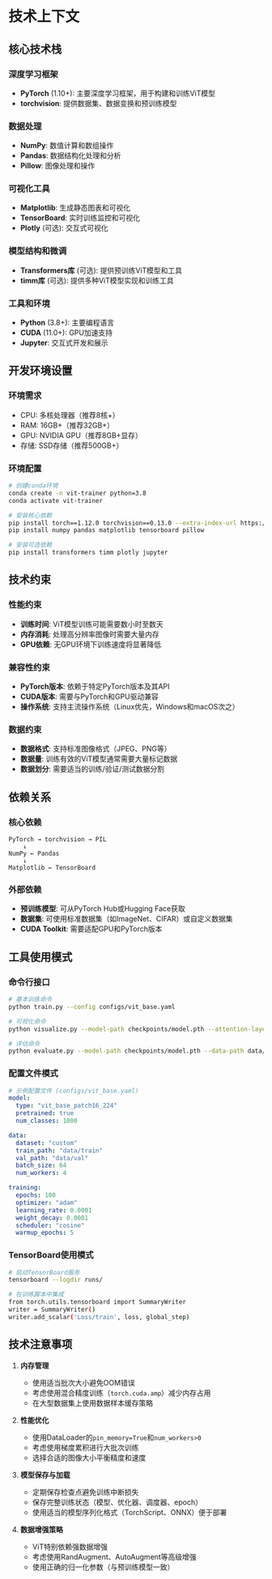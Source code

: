 # 技术上下文

## 核心技术栈

### 深度学习框架
- **PyTorch** (1.10+): 主要深度学习框架，用于构建和训练ViT模型
- **torchvision**: 提供数据集、数据变换和预训练模型

### 数据处理
- **NumPy**: 数值计算和数组操作
- **Pandas**: 数据结构化处理和分析
- **Pillow**: 图像处理和操作

### 可视化工具
- **Matplotlib**: 生成静态图表和可视化
- **TensorBoard**: 实时训练监控和可视化
- **Plotly** (可选): 交互式可视化

### 模型结构和微调
- **Transformers库** (可选): 提供预训练ViT模型和工具
- **timm库** (可选): 提供多种ViT模型实现和训练工具

### 工具和环境
- **Python** (3.8+): 主要编程语言
- **CUDA** (11.0+): GPU加速支持
- **Jupyter**: 交互式开发和展示

## 开发环境设置

### 环境需求
- CPU: 多核处理器（推荐8核+）
- RAM: 16GB+（推荐32GB+）
- GPU: NVIDIA GPU（推荐8GB+显存）
- 存储: SSD存储（推荐500GB+）

### 环境配置
```bash
# 创建conda环境
conda create -n vit-trainer python=3.8
conda activate vit-trainer

# 安装核心依赖
pip install torch==1.12.0 torchvision==0.13.0 --extra-index-url https://download.pytorch.org/whl/cu116
pip install numpy pandas matplotlib tensorboard pillow

# 安装可选依赖
pip install transformers timm plotly jupyter
```

## 技术约束

### 性能约束
- **训练时间**: ViT模型训练可能需要数小时至数天
- **内存消耗**: 处理高分辨率图像时需要大量内存
- **GPU依赖**: 无GPU环境下训练速度将显著降低

### 兼容性约束
- **PyTorch版本**: 依赖于特定PyTorch版本及其API
- **CUDA版本**: 需要与PyTorch和GPU驱动兼容
- **操作系统**: 支持主流操作系统（Linux优先，Windows和macOS次之）

### 数据约束
- **数据格式**: 支持标准图像格式（JPEG、PNG等）
- **数据量**: 训练有效的ViT模型通常需要大量标记数据
- **数据划分**: 需要适当的训练/验证/测试数据分割

## 依赖关系

### 核心依赖
```
PyTorch → torchvision → PIL
    ↓
NumPy ← Pandas
    ↓
Matplotlib ← TensorBoard
```

### 外部依赖
- **预训练模型**: 可从PyTorch Hub或Hugging Face获取
- **数据集**: 可使用标准数据集（如ImageNet、CIFAR）或自定义数据集
- **CUDA Toolkit**: 需要适配GPU和PyTorch版本

## 工具使用模式

### 命令行接口
```bash
# 基本训练命令
python train.py --config configs/vit_base.yaml

# 可视化命令
python visualize.py --model-path checkpoints/model.pth --attention-layer 8

# 评估命令
python evaluate.py --model-path checkpoints/model.pth --data-path data/test
```

### 配置文件模式
```yaml
# 示例配置文件 (configs/vit_base.yaml)
model:
  type: "vit_base_patch16_224"
  pretrained: true
  num_classes: 1000

data:
  dataset: "custom"
  train_path: "data/train"
  val_path: "data/val"
  batch_size: 64
  num_workers: 4

training:
  epochs: 100
  optimizer: "adam"
  learning_rate: 0.0001
  weight_decay: 0.0001
  scheduler: "cosine"
  warmup_epochs: 5
```

### TensorBoard使用模式
```bash
# 启动TensorBoard服务
tensorboard --logdir runs/

# 在训练脚本中集成
from torch.utils.tensorboard import SummaryWriter
writer = SummaryWriter()
writer.add_scalar('Loss/train', loss, global_step)
```

## 技术注意事项

1. **内存管理**
   - 使用适当批次大小避免OOM错误
   - 考虑使用混合精度训练（`torch.cuda.amp`）减少内存占用
   - 在大型数据集上使用数据样本缓存策略

2. **性能优化**
   - 使用DataLoader的`pin_memory=True`和`num_workers>0`
   - 考虑使用梯度累积进行大批次训练
   - 选择合适的图像大小平衡精度和速度

3. **模型保存与加载**
   - 定期保存检查点避免训练中断损失
   - 保存完整训练状态（模型、优化器、调度器、epoch）
   - 使用适当的模型序列化格式（TorchScript、ONNX）便于部署

4. **数据增强策略**
   - ViT特别依赖强数据增强
   - 考虑使用RandAugment、AutoAugment等高级增强
   - 使用正确的归一化参数（与预训练模型一致） 